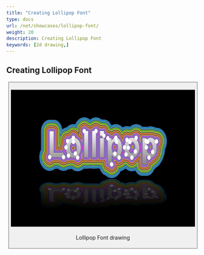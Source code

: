 ```yaml
---
title: "Creating Lollipop Font"
type: docs
url: /net/showcases/lollipop-font/
weight: 20
description: Creating Lollipop Font
keywords: [2d drawing,]
---
```


## Creating Lollipop Font

<style>
   .frame {
    border: 2px solid darkgray;
    padding: 5px;
    margin: 10px 0 5px 5px;
    background: #f0f0f0;
    align-items: center;
   }
   .marginauto {
    margin: 10px auto 20px;
    display: block;
   }
   .frame figcaption {
    margin: 0 auto;
    display: flex;
    flex-direction: row;
    justify-content: center;
   }
   .container {
    display: flex;
    flex-direction: row;
    align-items: center;
    justify-content: space-around;
   }
</style>

<figure class="frame"><p>
    <img class="marginauto" src="./sample_LollipopFont.png" alt="Lollipop Font drawing" width="640" height="360"/>
<figcaption>Lollipop Font drawing</figcaption>
</p></figure>
